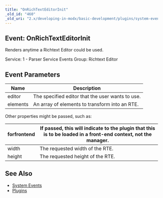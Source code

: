 ```yaml
---
title: "OnRichTextEditorInit"
_old_id: "460"
_old_uri: "2.x/developing-in-modx/basic-development/plugins/system-events/onrichtexteditorinit"
---
```


## Event: OnRichTextEditorInit

Renders anytime a Richtext Editor could be used.

Service: 1 - Parser Service Events 
Group: Richtext Editor

## Event Parameters

| Name     | Description                                      |
| -------- | ------------------------------------------------ |
| editor   | The specified editor that the user wants to use. |
| elements | An array of elements to transform into an RTE.   |

Other properties might be passed, such as:

| forfrontend | If passed, this will indicate to the plugin that this is to be loaded in a front-end context, not the manager. |
| ----------- | -------------------------------------------------------------------------------------------------------------- |
| width       | The requested width of the RTE.                                                                                |
| height      | The requested height of the RTE.                                                                               |

## See Also

- [System Events](extending-modx/plugins/system-events "System Events")
- [Plugins](extending-modx/plugins "Plugins")